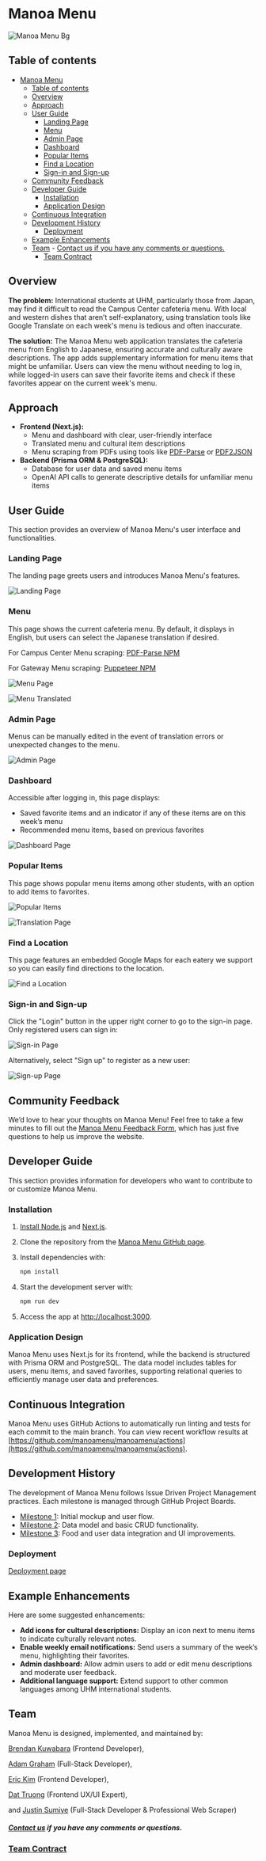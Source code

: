 # Manoa Menu

![Manoa Menu Bg](/img/manoa-menu-bg.png)


## Table of contents

- [Manoa Menu](#manoa-menu)
  - [Table of contents](#table-of-contents)
  - [Overview](#overview)
  - [Approach](#approach)
  - [User Guide](#user-guide)
    - [Landing Page](#landing-page)
    - [Menu](#menu)
    - [Admin Page](#admin-page)
    - [Dashboard](#dashboard)
    - [Popular Items](#popular-items)
    - [Find a Location](#find-a-location)
    - [Sign-in and Sign-up](#sign-in-and-sign-up)
  - [Community Feedback](#community-feedback)
  - [Developer Guide](#developer-guide)
    - [Installation](#installation)
    - [Application Design](#application-design)
  - [Continuous Integration](#continuous-integration)
  - [Development History](#development-history)
    - [Deployment](#deployment)
  - [Example Enhancements](#example-enhancements)
  - [Team](#team)
        - [Contact us if you have any comments or questions.](#contact-us-if-you-have-any-comments-or-questions)
    - [Team Contract](#team-contract)

## Overview

**The problem:** International students at UHM, particularly those from Japan, may find it difficult to read the Campus Center cafeteria menu. With local and western dishes that aren’t self-explanatory, using translation tools like Google Translate on each week's menu is tedious and often inaccurate.

**The solution:** The Manoa Menu web application translates the cafeteria menu from English to Japanese, ensuring accurate and culturally aware descriptions. The app adds supplementary information for menu items that might be unfamiliar. Users can view the menu without needing to log in, while logged-in users can save their favorite items and check if these favorites appear on the current week's menu.

## Approach
* **Frontend (Next.js):**
  * Menu and dashboard with clear, user-friendly interface
  * Translated menu and cultural item descriptions
  * Menu scraping from PDFs using tools like [PDF-Parse](https://www.npmjs.com/package/pdf-parse) or [PDF2JSON](https://www.npmjs.com/package/pdf2json)
* **Backend (Prisma ORM & PostgreSQL):**
  * Database for user data and saved menu items
  * OpenAI API calls to generate descriptive details for unfamiliar menu items

## User Guide

This section provides an overview of Manoa Menu's user interface and functionalities.

### Landing Page

The landing page greets users and introduces Manoa Menu's features.

![Landing Page](/img/mockups/LandingPage.png)

### Menu

This page shows the current cafeteria menu. By default, it displays in English, but users can select the Japanese translation if desired.

For Campus Center Menu scraping: [PDF-Parse NPM](https://www.npmjs.com/package/pdf-parse)

For Gateway Menu scraping: [Puppeteer NPM](https://www.npmjs.com/package/puppeteer)

![Menu Page](/img/M2/Menu.png)

![Menu Translated](/img/M2/Translation.png)

### Admin Page

Menus can be manually edited in the event of translation errors or unexpected changes to the menu.

![Admin Page](/img/mockups/Admin.png)

### Dashboard

Accessible after logging in, this page displays:
  - Saved favorite items and an indicator if any of these items are on this week’s menu
  - Recommended menu items, based on previous favorites

![Dashboard Page](img/M2/Dashboard.png)

### Popular Items

This page shows popular menu items among other students, with an option to add items to favorites.

![Popular Items](img/M2/Popular.png)

![Translation Page]()

### Find a Location

This page features an embedded Google Maps for each eatery we support so you can easily find directions to the location.

![Find a Location](img/M2/Locations.png)

### Sign-in and Sign-up

Click the "Login" button in the upper right corner to go to the sign-in page. Only registered users can sign in:

![Sign-in Page](img/M2/Login.png)

Alternatively, select "Sign up" to register as a new user:

![Sign-up Page](img/M2/Signup.png)

## Community Feedback

We’d love to hear your thoughts on Manoa Menu! Feel free to take a few minutes to fill out the [Manoa Menu Feedback Form](https://forms.gle/fp6cH6FRNwqR3KMP6), which has just five questions to help us improve the website.

## Developer Guide

This section provides information for developers who want to contribute to or customize Manoa Menu.

### Installation

1. [Install Node.js](https://nodejs.org/) and [Next.js](https://nextjs.org/).
2. Clone the repository from the [Manoa Menu GitHub page](https://github.com/manoamenu/manoamenu).
3. Install dependencies with:

   ```bash
   npm install
   ```

4. Start the development server with:

   ```bash
   npm run dev
   ```

5. Access the app at [http://localhost:3000](http://localhost:3000).

### Application Design

Manoa Menu uses Next.js for its frontend, while the backend is structured with Prisma ORM and PostgreSQL. The data model includes tables for users, menu items, and saved favorites, supporting relational queries to efficiently manage user data and preferences.

## Continuous Integration

Manoa Menu uses GitHub Actions to automatically run linting and tests for each commit to the main branch. You can view recent workflow results at [https://github.com/manoamenu/manoamenu/actions](https://github.com/manoamenu/manoamenu/actions).

## Development History

The development of Manoa Menu follows Issue Driven Project Management practices. Each milestone is managed through GitHub Project Boards.

* [Milestone 1](https://github.com/orgs/manoa-menu/projects/2): Initial mockup and user flow.
* [Milestone 2](https://github.com/orgs/manoa-menu/projects/4): Data model and basic CRUD functionality.
* [Milestone 3](https://github.com/orgs/manoa-menu/projects/7): Food and user data integration and UI improvements.

### Deployment
[Deployment page](https://manoa-menu.vercel.app/)

## Example Enhancements

Here are some suggested enhancements:

* **Add icons for cultural descriptions:** Display an icon next to menu items to indicate culturally relevant notes.
* **Enable weekly email notifications:** Send users a summary of the week’s menu, highlighting their favorites.
* **Admin dashboard:** Allow admin users to add or edit menu descriptions and moderate user feedback.
* **Additional language support:** Extend support to other common languages among UHM international students.

## Team

Manoa Menu is designed, implemented, and maintained by:

[Brendan Kuwabara](https://github.com/BYKuwabara) (Frontend Developer),

[Adam Graham](https://github.com/usradam) (Full-Stack Developer),

[Eric Kim](https://github.com/erickimtypes) (Frontend Developer), 

[Dat Truong](https://github.com/DatTruong606) (Frontend UX/UI Expert),

and [Justin Sumiye](https://github.com/practical-software) (Full-Stack Developer & Professional Web Scraper)


##### [Contact us](https://forms.gle/9PpZQAKeNpWkX4NNA) if you have any comments or questions.

### [Team Contract](https://docs.google.com/document/d/1WQ-8HhZOTxxuxRtMikDlzCzVJDAc71cl1xgYNTWC_qc/edit?tab=t.0)
